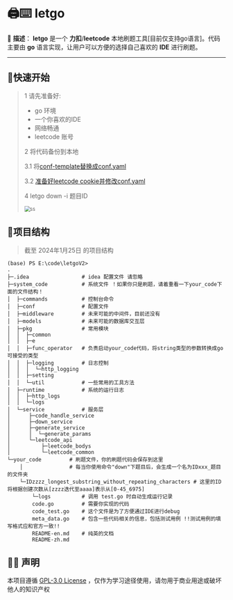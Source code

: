 # 🖨️⌨️ letgo

🌟 **描述**： **letgo** 是一个 **力扣**/**leetcode** 本地刷题工具[目前仅支持go语言]。代码主要由 **go** 语言实现，让用户可以方便的选择自己喜欢的
**IDE** 进行刷题。

----

## 🚀快速开始

> 1 请先准备好:
> - go 环境
> - 一个你喜欢的IDE
> - 网络畅通
> - leetcode 账号
>
> 2 将代码备份到本地
>
> 3.1 将[conf-template替换成conf.yaml](system_code/conf/conf-template.yaml)
>
> 3.2 [准备好leetcode cookie并修改conf.yaml](system_code/doc/leetcode_cookie.md)
>
> 4 letgo down -i 题目ID
> 
> <img src="system_code/doc/letgo_down.gif" alt="ss" title="yes" style="zoom: 80%;" />

## 🔎项目结构

> 截至 2024年1月25日 的项目结构

```shell
(base) PS E:\code\letgoV2>
.
├─.idea                 # idea 配置文件 请忽略
├─system_code           # 系统文件 ！如果你只是刷题，请着重看一下your_code下面的文件结构！
│  ├─commands           # 控制台命令
│  ├─conf               # 配置文件
│  ├─middleware         # 未来可能的中间件，目前还没有
│  ├─models             # 未来可能的数据库交互层
│  ├─pkg                # 常用模块
│  │  ├─common					
│  │  ├─e
│  │  ├─func_operator	# 负责启动your_code代码，将string类型的参数转换成go可接受的类型
│  │  ├─logging			# 日志控制
│  │  │  └─http_logging
│  │  ├─setting
│  │  └─util			# 一些常用的工具方法
│  ├─runtime			# 系统的运行日志
│  │  ├─http_logs
│  │  └─logs
│  └─service            # 服务层
│      ├─code_handle_service
│      ├─down_service
│      ├─generate_service
│      │  └─generate_params
│      └─leetcode_api
│          ├─leetcode_bodys
│          └─leetcode_common
└─your_code			# 刷题文件，你的刷题代码会保存到这里
    │				# 每当你使用命令"down"下题目后，会生成一个名为IDxxx_题目的文件夹
    └─IDzzzz_longest_substring_without_repeating_characters # 这里的ID将根据创建次数从[zzzz迭代至aaaa]表示从[0-45_6975]
        └─logs 			# 调用 test.go 时自动生成运行记录
        code.go			# 需要你实现的代码
        code_test.go	# 这个文件是为了方便通过IDE进行debug
        meta_data.go	# 包含一些代码相关的信息，包括测试用例 !!测试用例的填写格式应和官方一致!!
        README-en.md	# 纯英的文档
        README-zh.md

```

## 📢📣 声明

本项目遵循 [GPL-3.0 License](https://github.com/liuyunfz/chaoxing_tool/blob/master/LICENSE) ，仅作为学习途径使用，请勿用于商业用途或破坏他人的知识产权